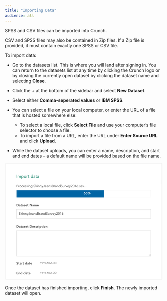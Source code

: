 ```yaml
---
title: "Importing Data"
audience: all
---
```


SPSS and CSV files can be imported into Crunch.

CSV and SPSS files may also be contained in Zip files. If a Zip file is provided,
it must contain exactly one SPSS or CSV file. 

To import data:

* Go to the datasets list. This is where you will land after signing in. You can return to the datasets list at any time by clicking the Crunch logo or by closing the currently open dataset by clicking the dataset name and selecting **Close**.   

* Click the + at the bottom of the sidebar and select **New Dataset**. 

* Select either **Comma-seperated values** or **IBM SPSS**.

* You can select a file on your local computer, or enter the URL of a file that is hosted somewhere else:
    * To select a local file, click **Select File** and use your computer’s file selector to choose a file.
    * To import a file from a URL, enter the URL under **Enter Source URL** and click **Upload**.
* While the dataset uploads, you can enter a name, description, and start and end dates – a default name will be provided based on the file name.

![](images/ImportInterface.png)

Once the dataset has finished importing, click **Finish**. The newly imported dataset will open.
